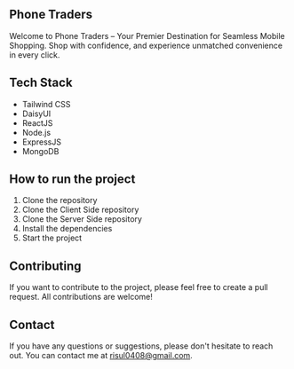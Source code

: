 ## Phone Traders

Welcome to Phone Traders – Your Premier Destination for Seamless Mobile Shopping. Shop with confidence, and experience unmatched convenience in every click.

## Tech Stack

- Tailwind CSS
- DaisyUI
- ReactJS
- Node.js
- ExpressJS
- MongoDB


## How to run the project

1. Clone the repository
2. Clone the Client Side repository
3. Clone the Server Side repository
4. Install the dependencies
5. Start the project


## Contributing

If you want to contribute to the project, please feel free to create a pull request. All contributions are welcome!

## Contact

If you have any questions or suggestions, please don't hesitate to reach out. You can contact me at risul0408@gmail.com.
